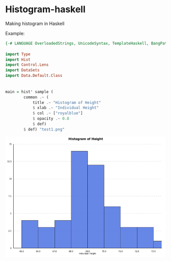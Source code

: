 Histogram-haskell
=================

Making histogram in Haskell

Example:

```haskell
{-# LANGUAGE OverloadedStrings, UnicodeSyntax, TemplateHaskell, BangPatterns #-}

import Type
import Hist
import Control.Lens
import DataSets
import Data.Default.Class


main = hist' sample (
        common .~ (
            title .~ "Histogram of Height"
            $ xlab .~ "Individual Height"
            $ col .~ ["royalblue"]
            $ opacity .~ 0.8 
            $ def) 
        $ def) "test1.png"
```

![](test1.png)
